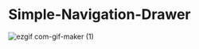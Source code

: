 # Simple-Navigation-Drawer

![ezgif com-gif-maker (1)](https://user-images.githubusercontent.com/68849516/214259232-3766e85a-67b9-464f-9a92-6df8df9698ac.gif)

